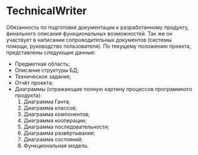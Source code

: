 # TechnicalWriter
Обязанность по подготовке документации к разработанному продукту, финального описания функциональных возможностей. Так же он участвует в написании сопроводительных документов (системы помощи, руководство пользователя).
По текущему положению проекта, представлены следующие данные:
- Предметная область;
- Описание структуры БД;
- Техническое задание;
- Отчёт проекта;
- Диаграммы (отражающие полную картину процессов программного продукта): 
  1) Диаграмма Ганта;
  2) Диаграмма классов;
  3) Диаграмма компонентов;
  4) Диаграмма кооперации;
  5) Диаграмма последовательности;
  6) Диаграмма развёртывания;
  7) Диаграмма состояний;
  8) Функциональная модель. 
